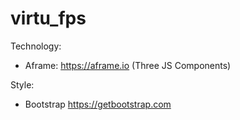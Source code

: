 # virtu_fps

Technology:
- Aframe: https://aframe.io (Three JS Components)

Style:
- Bootstrap https://getbootstrap.com

